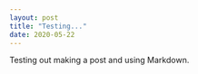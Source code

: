 ```yaml
---
layout: post
title: "Testing..."
date: 2020-05-22
---
```


Testing out making a post and using Markdown.
